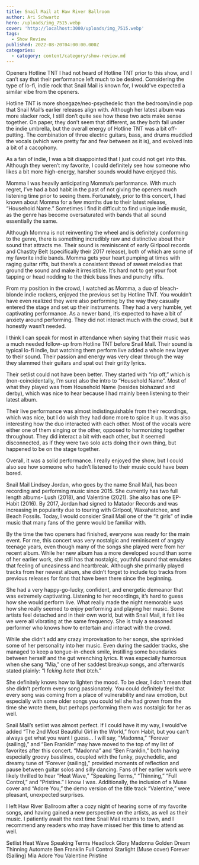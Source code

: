 ```yaml
---
title: Snail Mail at Haw River Ballroom
author: Ari Schwartz
hero: /uploads/img_7515.webp
cover: 'http://localhost:3000/uploads/img_7515.webp'
tags:
  - Show Review
published: 2022-08-20T04:00:00.000Z
categories:
  - category: content/category/show-review.md
---
```




Openers
Hotline TNT
I had not heard of Hotline TNT prior to this show, and I can’t say that their performance left much to be desired. Considering the type of lo-fi, indie rock that Snail Mail is known for, I would’ve expected a similar vibe from the openers.

Hotline TNT is more shoegaze/neo-psychedelic than the bedroom/indie pop that Snail Mail’s earlier releases align with. Although her latest album was more slacker rock, I still don’t quite see how these two acts make sense together. On paper, they don’t seem that different, as they both fall under the indie umbrella, but the overall energy of Hotline TNT was a bit off-putting. The combination of three electric guitars, bass, and drums muddied the vocals (which were pretty far and few between as it is), and evolved into a bit of a cacophony.

As a fan of indie, I was a bit disappointed that I just could not get into this. Although they weren’t my favorite, I could definitely see how someone who likes a bit more high-energy, harsher sounds would have enjoyed this.

Momma
I was heavily anticipating Momma’s performance. With much regret,  I’ve had a bad habit in the past of not giving the openers much listening time prior to seeing them. Fortunately, prior to this concert, I had known about Momma for a few months due to their latest release, “Household Name.” Sometimes I find it difficult to find unique indie music, as the genre has become oversaturated with bands that all sound essentially the same.

Although Momma is not reinventing the wheel and is definitely conforming to the genre, there is something incredibly raw and distinctive about their sound that attracts me. Their sound is reminiscent of early Girlpool records and Chastity Belt (specifically their 2017 release), both of which are some of my favorite indie bands. Momma gets your heart pumping at times with raging guitar riffs, but there’s a consistent thread of sweet melodies that ground the sound and make it irresistible. It’s hard not to get your foot tapping or head nodding to the thick bass lines and punchy riffs.

From my position in the crowd, I watched as Momma, a duo of bleach-blonde indie rockers, enjoyed the previous set by Hotline TNT. You wouldn’t have even realized they were also performing by the way they casually entered the stage and set up their instruments. They had a very humble, yet captivating performance. As a newer band, it’s expected to have a bit of anxiety around performing. They did not interact much with the crowd, but it honestly wasn’t needed.

I think I can speak for most in attendance when saying that their music was a much needed follow-up from Hotline TNT before Snail Mail. Their sound is typical lo-fi indie, but watching them perform live added a whole new layer to their sound. Their passion and energy was very clear through the way they slammed their guitars and spat out their gritty lyrics. 

Their setlist could not have been better. They started with “rip off,” which is (non-coincidentally, I’m sure) also the intro to “Household Name”. Most of what they played was from Household Name (besides biohazard and derby), which was nice to hear because I had mainly been listening to their latest album.

Their live performance was almost indistinguishable from their recordings, which was nice, but I do wish they had done more to spice it up. It was also interesting how the duo interacted with each other. Most of the vocals were either one of them singing or the other, opposed to harmonizing together throughout. They did interact a bit with each other, but it seemed disconnected, as if they were two solo acts doing their own thing, but happened to be on the stage together.

Overall, it was a solid performance. I really enjoyed the show, but I could also see how someone who hadn’t listened to their music could have been bored.

Snail Mail
Lindsey Jordan, who goes by the name Snail Mail, has been recording and performing music since 2015. She currently has two full length albums- Lush (2018), and Valentine (2021). She also has one EP- Habit (2016). By 2017, Jordan had signed to Matador Records and was increasing in popularity due to touring with Girlpool, Waxahatchee, and Beach Fossils. Today, I would consider Snail Mail one of the “it girls” of indie music that many fans of the genre would be familiar with.

By the time the two openers had finished, everyone was ready for the main event. For me, this concert was very nostalgic and reminiscent of angsty teenage years, even though many of the songs she played were from her recent album. While her new album has a more developed sound than some of her earlier work, she still has that nostalgic, youthful sound that emulates that feeling of uneasiness and heartbreak. Although she primarily played tracks from her newest album, she didn’t forget to include top tracks from previous releases for fans that have been there since the beginning.

She had a very happy-go-lucky, confident, and energetic demeanor that was extremely captivating. Listening to her recordings, it’s hard to guess how she would perform live. What really made the night memorable was how she really seemed to enjoy performing and playing her music. Some artists feel detached and in their own world, but with Snail Mail, it felt like we were all vibrating at the same frequency. She is truly a seasoned performer who knows how to entertain and interact with the crowd. 

While she didn’t add any crazy improvisation to her songs, she sprinkled some of her personality into her music. Even during the sadder tracks, she managed to keep a tongue-in-cheek smile, instilling some boundaries between herself and the gut wrenching lyrics. It was especially humorous when she sang “Mia,” one of her saddest breakup songs, and afterwards stated plainly: “I f*cking hate that b*tch.”

She definitely knows how to lighten the mood. To be clear, I don’t mean that she didn’t perform every song passionately. You could definitely feel that every song was coming from a place of vulnerability and raw emotion, but especially with some older songs you could tell she had grown from the time she wrote them, but perhaps performing them was nostalgic for her as well.  

Snail Mail’s setlist was almost perfect. If I could have it my way,  I would’ve added “The 2nd Most Beautiful Girl in the World,” from Habit, but you can’t always get what you want I guess… I will say, “Madonna,” “Forever (sailing),” and “Ben Franklin” may have moved to the top of my list of favorites after this concert. “Madonna” and “Ben Franklin,” both having especially groovy basslines, coupled with the funky, psychedelic, and dreamy tune of “Forever (sailing),” provided moments of reflection and pause between guitar solos and silly dancing. Fans of her earlier work were likely thrilled to hear “Heat Wave,” “Speaking Terms,” “Thinning,” “Full Control,” and “Pristine.” I know I was. Additionally, the inclusion of a Muse cover and “Adore You,” the demo version of the title track “Valentine,” were pleasant, unexpected surprises. 

I left Haw River Ballroom after a cozy night of hearing some of my favorite songs, and having gained a new perspective on the artists, as well as their music. I patiently await the next time Snail Mail returns to town, and I recommend any readers who may have missed her this time to attend as well.

Setlist
Heat Wave
Speaking Terms
Headlock
Glory
Madonna
Golden Dream
Thinning
Automate
Ben Franklin
Full Control
Starlight (Muse cover)
Forever (Sailing)
Mia
Adore You
Valentine
Pristine
